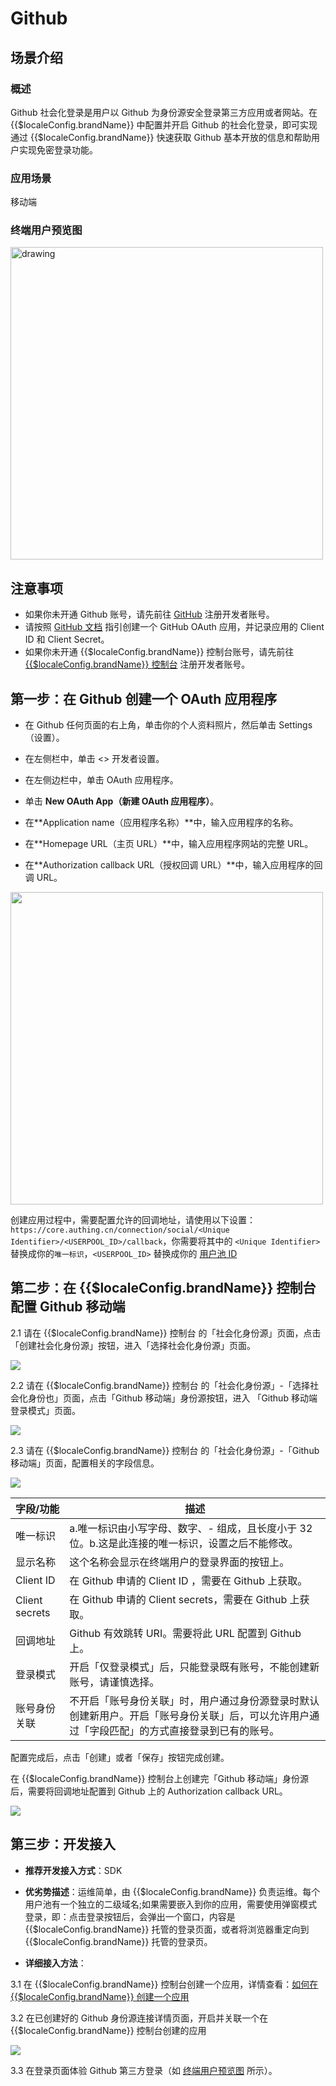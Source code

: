 # Github

<LastUpdated/>

## 场景介绍

### 概述

Github 社会化登录是用户以 Github 为身份源安全登录第三方应用或者网站。在 {{$localeConfig.brandName}} 中配置并开启 Github 的社会化登录，即可实现通过 {{$localeConfig.brandName}} 快速获取 Github 基本开放的信息和帮助用户实现免密登录功能。

### 应用场景

移动端

### 终端用户预览图

<img src="./images/github_1.png" alt="drawing" width="500"/>

## 注意事项

- 如果你未开通 Github 账号，请先前往 [GitHub](https://www.github.com) 注册开发者账号。
- 请按照 [GitHub 文档](https://docs.github.com/cn/developers/apps/building-oauth-apps/creating-an-oauth-app) 指引创建一个 GitHub OAuth 应用，并记录应用的 Client ID 和 Client Secret。
- 如果你未开通 {{$localeConfig.brandName}} 控制台账号，请先前往 [{{$localeConfig.brandName}} 控制台](https://authing.cn/) 注册开发者账号。

## 第一步：在 Github 创建一个 OAuth 应用程序

- 在 Github 任何页面的右上角，单击你的个人资料照片，然后单击 Settings（设置）。

- 在左侧栏中，单击 <> 开发者设置。

- 在左侧边栏中，单击 OAuth 应用程序。

- 单击 **New OAuth App（新建 OAuth 应用程序）**。

- 在**Application name（应用程序名称）**中，输入应用程序的名称。

- 在**Homepage URL（主页 URL）**中，输入应用程序网站的完整 URL。

- 在**Authorization callback URL（授权回调 URL）**中，输入应用程序的回调 URL。

<img src="./images/github_2.png" height="500">

创建应用过程中，需要配置允许的回调地址，请使用以下设置：`https://core.authing.cn/connection/social/<Unique Identifier>/<USERPOOL_ID>/callback`，你需要将其中的 `<Unique Identifier>` 替换成你的`唯一标识`，`<USERPOOL_ID>` 替换成你的 [用户池 ID](/guides/faqs/get-userpool-id-and-secret.md)


## 第二步：在 {{$localeConfig.brandName}} 控制台配置 Github 移动端

2.1 请在 {{$localeConfig.brandName}}  控制台 的「社会化身份源」页面，点击「创建社会化身份源」按钮，进入「选择社会化身份源」页面。

<img src="./images/github_3.png" >

2.2 请在  {{$localeConfig.brandName}}  控制台 的「社会化身份源」-「选择社会化身份也」页面，点击「Github 移动端」身份源按钮，进入 「Github 移动端登录模式」页面。

<img src="./images/github_4.png" >

2.3 请在  {{$localeConfig.brandName}}  控制台 的「社会化身份源」-「Github 移动端」页面，配置相关的字段信息。

<img src="./images/github_5.png" >


| 字段/功能    | 描述                                                         |
| ------------ | ------------------------------------------------------------ |
| 唯一标识     | a.唯一标识由小写字母、数字、- 组成，且长度小于 32 位。b.这是此连接的唯一标识，设置之后不能修改。 |
| 显示名称     | 这个名称会显示在终端用户的登录界面的按钮上。                 |
| Client ID      | 在 Github 申请的 Client ID ，需要在  Github 上获取。 |
| Client secrets     |  在 Github 申请的 Client secrets，需要在 Github 上获取。  |
| 回调地址     | Github 有效跳转 URI。需要将此 URL 配置到  Github 上。 |
| 登录模式     | 开启「仅登录模式」后，只能登录既有账号，不能创建新账号，请谨慎选择。 |
| 账号身份关联 | 不开启「账号身份关联」时，用户通过身份源登录时默认创建新用户。开启「账号身份关联」后，可以允许用户通过「字段匹配」的方式直接登录到已有的账号。 |

配置完成后，点击「创建」或者「保存」按钮完成创建。

在 {{$localeConfig.brandName}} 控制台上创建完「Github 移动端」身份源后，需要将回调地址配置到 Github 上的 Authorization callback URL。

<img src="./images/github_6.png" >

## 第三步：开发接入

- **推荐开发接入方式**：SDK

- **优劣势描述**：运维简单，由 {{$localeConfig.brandName}} 负责运维。每个用户池有一个独立的二级域名;如果需要嵌入到你的应用，需要使用弹窗模式登录，即：点击登录按钮后，会弹出一个窗口，内容是 {{$localeConfig.brandName}} 托管的登录页面，或者将浏览器重定向到 {{$localeConfig.brandName}} 托管的登录页。

- **详细接入方法**：

3.1 在 {{$localeConfig.brandName}} 控制台创建一个应用，详情查看：[如何在 {{$localeConfig.brandName}} 创建一个应用](/guides/app-new/create-app/create-app.md)

3.2 在已创建好的 Github 身份源连接详情页面，开启并关联一个在 {{$localeConfig.brandName}} 控制台创建的应用

<img src="./images/github_7.png" >

3.3 在登录页面体验 Github 第三方登录（如 [终端用户预览图](#终端用户预览图) 所示）。
